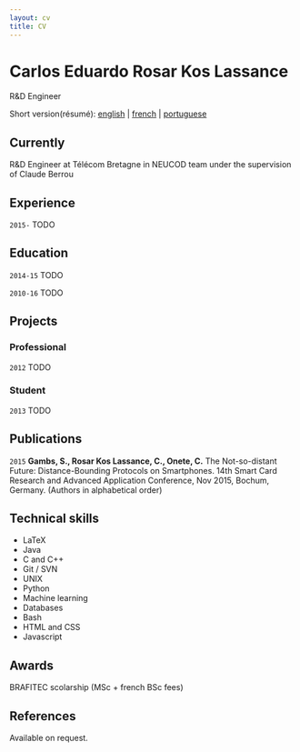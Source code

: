 ```yaml
---
layout: cv
title: CV
---
```


# Carlos Eduardo Rosar Kos Lassance
R&D Engineer

<div id="webaddress">
Short version(résumé): 
<a href="{{ site.url }}/generate_cv/Lassance_resume_english.pdf">english</a>
|
<a href="{{ site.url }}/generate_cv/Lassance_resume_french.pdf">french</a>
|
<a href="{{ site.url }}/generate_cv/Lassance_resume_portuguese.pdf">portuguese</a>
</div>


## Currently

R&D Engineer at Télécom Bretagne in NEUCOD team under the supervision of Claude Berrou

## Experience

`2015-` 
TODO

## Education

`2014-15`
TODO

`2010-16`
TODO

## Projects

### Professional

`2012`
TODO

### Student

`2013`
TODO


## Publications

<!-- ### Journals -->

`2015`
__Gambs, S., Rosar Kos Lassance, C., Onete, C.__  The Not-so-distant Future: Distance-Bounding Protocols on Smartphones. 14th Smart Card Research and Advanced Application Conference, Nov 2015, Bochum, Germany. (Authors in alphabetical order)


## Technical skills

* LaTeX
* Java
* C and C++
* Git / SVN
* UNIX
* Python
* Machine learning
* Databases
* Bash
* HTML and CSS
* Javascript

## Awards

BRAFITEC scolarship (MSc + french BSc fees)

## References

Available on request.

<!-- ### Footer

Last updated: May 2013 -->

